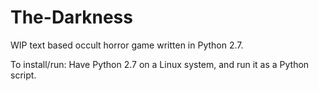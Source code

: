# The-Darkness
WIP text based occult horror game written in Python 2.7.

To install/run: Have Python 2.7 on a Linux system, and run it as a Python script.
